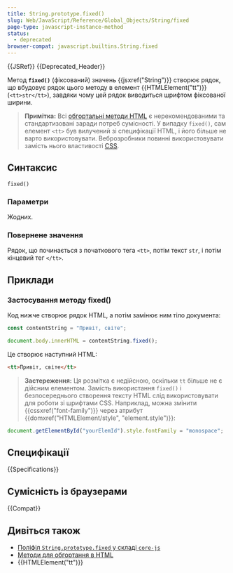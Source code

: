 ```yaml
---
title: String.prototype.fixed()
slug: Web/JavaScript/Reference/Global_Objects/String/fixed
page-type: javascript-instance-method
status:
  - deprecated
browser-compat: javascript.builtins.String.fixed
---
```


{{JSRef}} {{Deprecated_Header}}

Метод **`fixed()`** (фіксований) значень {{jsxref("String")}} створює рядок, що вбудовує рядок цього методу в елемент {{HTMLElement("tt")}} (`<tt>str</tt>`), завдяки чому цей рядок виводиться шрифтом фіксованої ширини.

> **Примітка:** Всі [обгортальні методи HTML](/uk/docs/Web/JavaScript/Reference/Global_Objects/String#metody-dlia-obhortannia-v-html) є нерекомендованими та стандартизовані заради потреб сумісності. У випадку `fixed()`, сам елемент `<tt>` був вилучений зі специфікації HTML, і його більше не варто використовувати. Веброзробники повинні використовувати замість нього властивості [CSS](/uk/docs/Web/CSS).

## Синтаксис

```js-nolint
fixed()
```

### Параметри

Жодних.

### Повернене значення

Рядок, що починається з початкового тега `<tt>`, потім текст `str`, і потім кінцевий тег `</tt>`.

## Приклади

### Застосування методу fixed()

Код нижче створює рядок HTML, а потім замінює ним тіло документа:

```js
const contentString = "Привіт, світе";

document.body.innerHTML = contentString.fixed();
```

Це створює наступний HTML:

```html
<tt>Привіт, світе</tt>
```

> **Застереження:** Ця розмітка є недійсною, оскільки `tt` більше не є дійсним елементом.
> Замість використання `fixed()` і безпосереднього створення тексту HTML слід використовувати для роботи зі шрифтами CSS. Наприклад, можна змінити {{cssxref("font-family")}} через атрибут {{domxref("HTMLElement/style", "element.style")}}:

```js
document.getElementById("yourElemId").style.fontFamily = "monospace";
```

## Специфікації

{{Specifications}}

## Сумісність із браузерами

{{Compat}}

## Дивіться також

- [Поліфіл `String.prototype.fixed` у складі `core-js`](https://github.com/zloirock/core-js#ecmascript-string-and-regexp)
- [Методи для обгортання в HTML](/uk/docs/Web/JavaScript/Reference/Global_Objects/String#metody-dlia-obhortannia-v-html)
- {{HTMLElement("tt")}}
